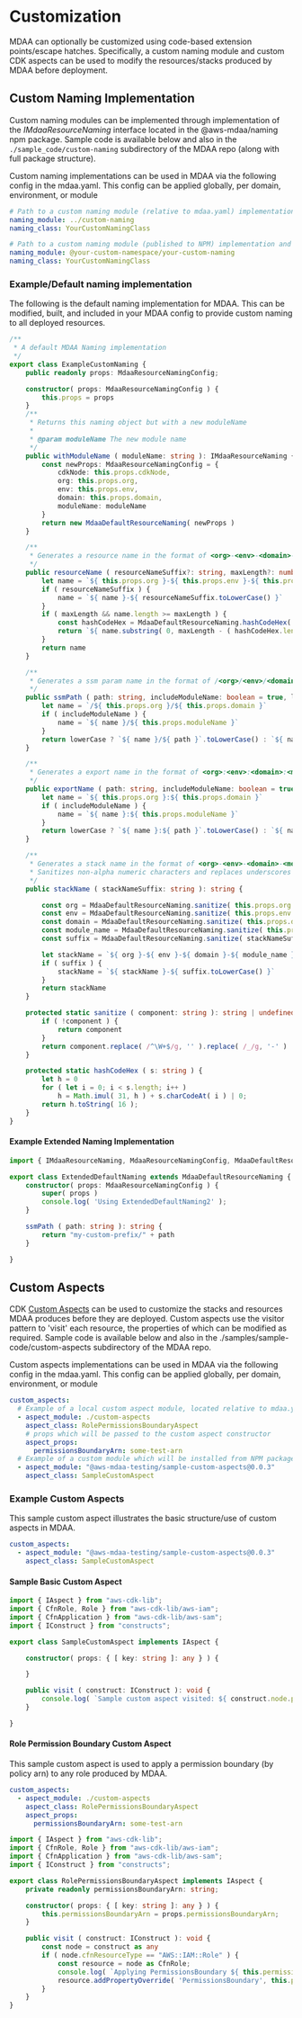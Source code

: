 # Customization

MDAA can optionally be customized using code-based extension points/escape hatches. Specifically, a custom naming module and custom CDK aspects can be used to modify the resources/stacks produced by MDAA before deployment.

## Custom Naming Implementation

Custom naming modules can be implemented through implementation of the *IMdaaResourceNaming* interface located in the @aws-mdaa/naming npm package. Sample code is available below and also in the `./sample_code/custom-naming` subdirectory of the MDAA repo (along with full package structure).

Custom naming implementations can be used in MDAA via the following config in the mdaa.yaml. This config can be applied globally, per domain, environment, or module

```yaml
# Path to a custom naming module (relative to mdaa.yaml) implementation and class name
naming_module: ../custom-naming
naming_class: YourCustomNamingClass
```

```yaml
# Path to a custom naming module (published to NPM) implementation and class name
naming_module: @your-custom-namespace/your-custom-naming
naming_class: YourCustomNamingClass
```

### Example/Default naming implementation

The following is the default naming implementation for MDAA. This can be modified, built, and included in your MDAA config to provide custom naming to all deployed resources.

```typescript
/**
 * A default MDAA Naming implementation
 */
export class ExampleCustomNaming {
    public readonly props: MdaaResourceNamingConfig;

    constructor( props: MdaaResourceNamingConfig ) {
        this.props = props
    }
    /**
     * Returns this naming object but with a new moduleName
     * 
     * @param moduleName The new module name
     */
    public withModuleName ( moduleName: string ): IMdaaResourceNaming {
        const newProps: MdaaResourceNamingConfig = {
            cdkNode: this.props.cdkNode,
            org: this.props.org,
            env: this.props.env,
            domain: this.props.domain,
            moduleName: moduleName
        }
        return new MdaaDefaultResourceNaming( newProps )
    }

    /**
     * Generates a resource name in the format of <org>-<env>-<domain>-<module_name>
     */
    public resourceName ( resourceNameSuffix?: string, maxLength?: number ): string {
        let name = `${ this.props.org }-${ this.props.env }-${ this.props.domain }-${ this.props.moduleName }`
        if ( resourceNameSuffix ) {
            name = `${ name }-${ resourceNameSuffix.toLowerCase() }`
        }
        if ( maxLength && name.length >= maxLength ) {
            const hashCodeHex = MdaaDefaultResourceNaming.hashCodeHex( name )
            return `${ name.substring( 0, maxLength - ( hashCodeHex.length + 1 ) ) }-${ hashCodeHex }`
        }
        return name
    }

    /**
     * Generates a ssm param name in the format of /<org>/<env>/<domain>/<module_name>
     */
    public ssmPath ( path: string, includeModuleName: boolean = true, lowerCase: boolean = true ): string {
        let name = `/${ this.props.org }/${ this.props.domain }`
        if ( includeModuleName ) {
            name = `${ name }/${ this.props.moduleName }`
        }
        return lowerCase ? `${ name }/${ path }`.toLowerCase() : `${ name }/${ path }`
    }

    /**
     * Generates a export name in the format of <org>:<env>:<domain>:<module_name>
     */
    public exportName ( path: string, includeModuleName: boolean = true, lowerCase: boolean = true ): string {
        let name = `${ this.props.org }:${ this.props.domain }`
        if ( includeModuleName ) {
            name = `${ name }:${ this.props.moduleName }`
        }
        return lowerCase ? `${ name }:${ path }`.toLowerCase() : `${ name }:${ path }`
    }

    /**
     * Generates a stack name in the format of <org>-<env>-<domain>-<module_name>.
     * Sanitizes non-alpha numeric characters and replaces underscores with '-'
     */
    public stackName ( stackNameSuffix: string ): string {

        const org = MdaaDefaultResourceNaming.sanitize( this.props.org )
        const env = MdaaDefaultResourceNaming.sanitize( this.props.env )
        const domain = MdaaDefaultResourceNaming.sanitize( this.props.domain )
        const module_name = MdaaDefaultResourceNaming.sanitize( this.props.moduleName )
        const suffix = MdaaDefaultResourceNaming.sanitize( stackNameSuffix )

        let stackName = `${ org }-${ env }-${ domain }-${ module_name }`
        if ( suffix ) {
            stackName = `${ stackName }-${ suffix.toLowerCase() }`
        }
        return stackName
    }

    protected static sanitize ( component: string ): string | undefined {
        if ( !component ) {
            return component
        }
        return component.replace( /^\W+$/g, '' ).replace( /_/g, '-' )
    }

    protected static hashCodeHex ( s: string ) {
        let h = 0
        for ( let i = 0; i < s.length; i++ )
            h = Math.imul( 31, h ) + s.charCodeAt( i ) | 0;
        return h.toString( 16 );
    }
}
```

#### Example Extended Naming Implementation

```typescript
import { IMdaaResourceNaming, MdaaResourceNamingConfig, MdaaDefaultResourceNaming } from '@aws-mdaa/naming'

export class ExtendedDefaultNaming extends MdaaDefaultResourceNaming {
    constructor( props: MdaaResourceNamingConfig ) {
        super( props )
        console.log( 'Using ExtendedDefaultNaming2' );
    }

    ssmPath ( path: string ): string {
        return "my-custom-prefix/" + path
    }

}
```

## Custom Aspects

CDK [Custom Aspects](https://docs.aws.amazon.com/cdk/v2/guide/aspects.html) can be used to customize the stacks and resources MDAA produces before they are deployed. Custom aspects use the visitor pattern to 'visit' each resource, the properties of which can be modified as required. Sample code is available below and also in the ./samples/sample-code/custom-aspects subdirectory of the MDAA repo.

Custom aspects implementations can be used in MDAA via the following config in the mdaa.yaml. This config can be applied globally, per domain, environment, or module

```yaml
custom_aspects:
  # Example of a local custom aspect module, located relative to mdaa.yaml
  - aspect_module: ./custom-aspects
    aspect_class: RolePermissionsBoundaryAspect
    # props which will be passed to the custom aspect constructor
    aspect_props:
      permissionsBoundaryArn: some-test-arn
  # Example of a custom module which will be installed from NPM package
  - aspect_module: "@aws-mdaa-testing/sample-custom-aspects@0.0.3"
    aspect_class: SampleCustomAspect
```

### Example Custom Aspects

This sample custom aspect illustrates the basic structure/use of custom aspects in MDAA.

```yaml
custom_aspects:
  - aspect_module: "@aws-mdaa-testing/sample-custom-aspects@0.0.3"
    aspect_class: SampleCustomAspect
```

#### Sample Basic Custom Aspect

```typescript
import { IAspect } from "aws-cdk-lib";
import { CfnRole, Role } from "aws-cdk-lib/aws-iam";
import { CfnApplication } from "aws-cdk-lib/aws-sam";
import { IConstruct } from "constructs";

export class SampleCustomAspect implements IAspect {

    constructor( props: { [ key: string ]: any } ) {

    }

    public visit ( construct: IConstruct ): void {
        console.log( `Sample custom aspect visited: ${ construct.node.path }` )
    }

}
```

#### Role Permission Boundary Custom Aspect

This sample custom aspect is used to apply a permission boundary (by policy arn) to any role produced by MDAA.

```yaml
custom_aspects:
  - aspect_module: ./custom-aspects
    aspect_class: RolePermissionsBoundaryAspect
    aspect_props:
      permissionsBoundaryArn: some-test-arn
```

```typescript
import { IAspect } from "aws-cdk-lib";
import { CfnRole, Role } from "aws-cdk-lib/aws-iam";
import { CfnApplication } from "aws-cdk-lib/aws-sam";
import { IConstruct } from "constructs";

export class RolePermissionsBoundaryAspect implements IAspect {
    private readonly permissionsBoundaryArn: string;

    constructor( props: { [ key: string ]: any } ) {
        this.permissionsBoundaryArn = props.permissionsBoundaryArn;
    }

    public visit ( construct: IConstruct ): void {
        const node = construct as any
        if ( node.cfnResourceType == "AWS::IAM::Role" ) {
            const resource = node as CfnRole;
            console.log( `Applying PermissionsBoundary ${ this.permissionsBoundaryArn } to role ${ resource.roleName }` )
            resource.addPropertyOverride( 'PermissionsBoundary', this.permissionsBoundaryArn );
        }
    }
}
```
